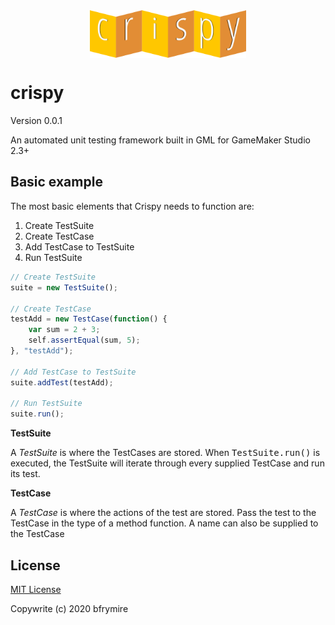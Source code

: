 <div style="align:center;"><img src="./LOGO.png" style="display:block;width:250px; margin:auto;"></div>

<h1>crispy</h1>
<p>Version 0.0.1</p>
<p>An automated unit testing framework built in GML for GameMaker Studio 2.3+</p>

<h2>Basic example</h2>
<p>The most basic elements that Crispy needs to function are:</p>

<ol>
	<li>Create TestSuite</li>
	<li>Create TestCase</li>
	<li>Add TestCase to TestSuite</li>
	<li>Run TestSuite</li>
</ol>

```js
// Create TestSuite
suite = new TestSuite();

// Create TestCase
testAdd = new TestCase(function() {
	var sum = 2 + 3;
	self.assertEqual(sum, 5);
}, "testAdd");

// Add TestCase to TestSuite
suite.addTest(testAdd);

// Run TestSuite
suite.run();
```

<b>TestSuite</b>
<p>A <i>TestSuite</i> is where the TestCases are stored. When <samp>TestSuite.run()</samp>  is executed, the TestSuite will iterate through every supplied TestCase and run its test.</p>

<b>TestCase</b>
<p>A <i>TestCase</i> is where the actions of the test are stored. Pass the test to the TestCase in the type of a method function. A name can also be supplied to the TestCase</p>

<h2>License</h2>
<a href="https://opensource.org/licenses/MIT" _target="blank">MIT License</a>
<p>Copywrite (c) 2020 bfrymire</p>
